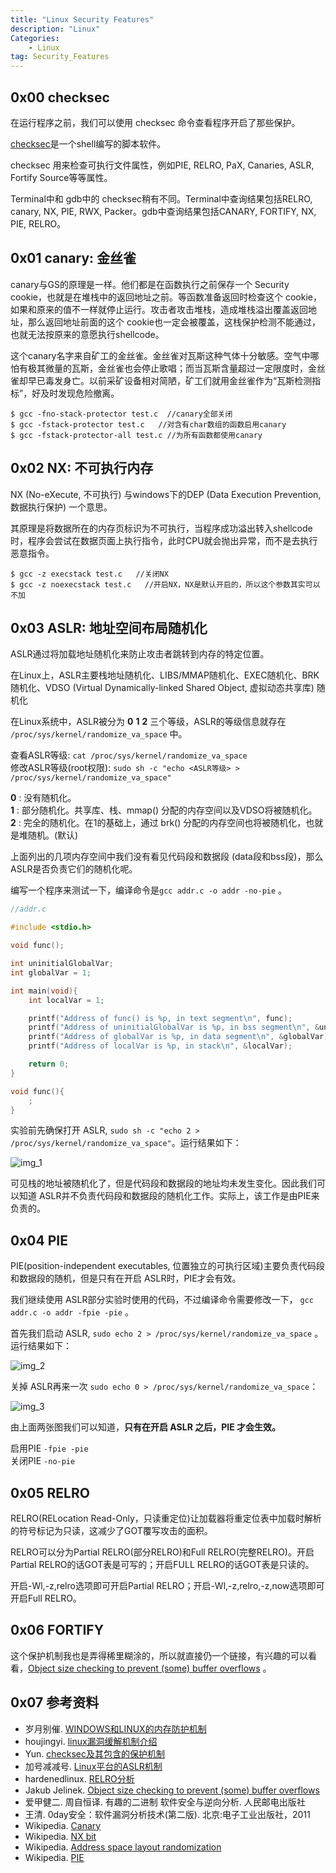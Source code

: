```yaml
---
title: "Linux Security Features"
description: "Linux"
Categories:
    - Linux
tag: Security_Features
---
```


## 0x00 checksec

在运行程序之前，我们可以使用 checksec 命令查看程序开启了那些保护。

[checksec](https://github.com/slimm609/checksec.sh/)是一个shell编写的脚本软件。

checksec 用来检查可执行文件属性，例如PIE, RELRO, PaX, Canaries, ASLR, Fortify Source等等属性。

Terminal中和 gdb中的 checksec稍有不同。Terminal中查询结果包括RELRO, canary, NX, PIE, RWX, Packer。gdb中查询结果包括CANARY, FORTIFY, NX, PIE, RELRO。

<!-- more -->

## 0x01 canary: 金丝雀

canary与GS的原理是一样。他们都是在函数执行之前保存一个 Security cookie，也就是在堆栈中的返回地址之前。等函数准备返回时检查这个 cookie，如果和原来的值不一样就停止运行。攻击者攻击堆栈，造成堆栈溢出覆盖返回地址，那么返回地址前面的这个 cookie也一定会被覆盖，这栈保护检测不能通过，也就无法按原来的意愿执行shellcode。

这个canary名字来自矿工的金丝雀。金丝雀对瓦斯这种气体十分敏感。空气中哪怕有极其微量的瓦斯，金丝雀也会停止歌唱；而当瓦斯含量超过一定限度时，金丝雀却早已毒发身亡。以前采矿设备相对简陋，矿工们就用金丝雀作为“瓦斯检测指标”，好及时发现危险撤离。

```shell
$ gcc -fno-stack-protector test.c  //canary全部关闭
$ gcc -fstack-protector test.c   //对含有char数组的函数启用canary
$ gcc -fstack-protector-all test.c //为所有函数都使用canary
```

## 0x02 NX: 不可执行内存

NX (No-eXecute, 不可执行) 与windows下的DEP (Data Execution Prevention, 数据执行保护) 一个意思。

其原理是将数据所在的内存页标识为不可执行，当程序成功溢出转入shellcode时，程序会尝试在数据页面上执行指令，此时CPU就会抛出异常，而不是去执行恶意指令。

```shell
$ gcc -z execstack test.c   //关闭NX
$ gcc -z noexecstack test.c   //开启NX，NX是默认开启的，所以这个参数其实可以不加
```

## 0x03 ASLR: 地址空间布局随机化

ASLR通过将加载地址随机化来防止攻击者跳转到内存的特定位置。

在Linux上，ASLR主要栈地址随机化、LIBS/MMAP随机化、EXEC随机化、BRK随机化、VDSO (Virtual Dynamically-linked Shared Object, 虚拟动态共享库) 随机化

在Linux系统中，ASLR被分为 __0__ __1__ __2__ 三个等级，ASLR的等级信息就存在 `/proc/sys/kernel/randomize_va_space` 中。

查看ASLR等级: `cat /proc/sys/kernel/randomize_va_space`  
修改ASLR等级(root权限): `sudo sh -c "echo <ASLR等级> > /proc/sys/kernel/randomize_va_space"`

__0__ : 没有随机化。  
__1__ : 部分随机化。共享库、栈、mmap() 分配的内存空间以及VDSO将被随机化。  
__2__ : 完全的随机化。在1的基础上，通过 brk() 分配的内存空间也将被随机化，也就是堆随机。(默认)  

上面列出的几项内存空间中我们没有看见代码段和数据段 (data段和bss段)，那么 ASLR是否负责它们的随机化呢。

编写一个程序来测试一下，编译命令是`gcc addr.c -o addr -no-pie` 。

```c
//addr.c

#include <stdio.h>

void func();

int uninitialGlobalVar;
int globalVar = 1;

int main(void){
    int localVar = 1;

    printf("Address of func() is %p, in text segment\n", func);
    printf("Address of uninitialGlobalVar is %p, in bss segment\n", &uninitialGlobalVar);
    printf("Address of globalVar is %p, in data segment\n", &globalVar);
    printf("Address of localVar is %p, in stack\n", &localVar);

    return 0;
}

void func(){
    ;
}
```

实验前先确保打开 ASLR, `sudo sh -c "echo 2 > /proc/sys/kernel/randomize_va_space"`。运行结果如下：

![img_1](/images/posts/Linux安全机制/img_1.png)

可见栈的地址被随机化了，但是代码段和数据段的地址均未发生变化。因此我们可以知道 ASLR并不负责代码段和数据段的随机化工作。实际上，该工作是由PIE来负责的。

## 0x04 PIE

PIE(position-independent executables, 位置独立的可执行区域)主要负责代码段和数据段的随机，但是只有在开启 ASLR时，PIE才会有效。

我们继续使用 ASLR部分实验时使用的代码，不过编译命令需要修改一下， `gcc addr.c -o addr -fpie -pie` 。

首先我们启动 ASLR, `sudo echo 2 > /proc/sys/kernel/randomize_va_space` 。运行结果如下：

![img_2](/images/posts/Linux安全机制/img_2.png)

关掉 ASLR再来一次 `sudo echo 0 > /proc/sys/kernel/randomize_va_space`：

![img_3](/images/posts/Linux安全机制/img_3.png)

由上面两张图我们可以知道，__只有在开启 ASLR 之后，PIE 才会生效。__

启用PIE `-fpie -pie`  
关闭PIE `-no-pie`  

## 0x05 RELRO

RELRO(RELocation Read-Only，只读重定位)让加载器将重定位表中加载时解析的符号标记为只读，这减少了GOT覆写攻击的面积。

RELRO可以分为Partial RELRO(部分RELRO)和Full RELRO(完整RELRO)。开启Partial RELRO的话GOT表是可写的；开启FULL RELRO的话GOT表是只读的。

开启-Wl,-z,relro选项即可开启Partial RELRO；开启-Wl,-z,relro,-z,now选项即可开启Full RELRO。

## 0x06 FORTIFY

这个保护机制我也是弄得稀里糊涂的，所以就直接仍一个链接，有兴趣的可以看看，[Object size checking to prevent (some) buffer overflows](https://gcc.gnu.org/ml/gcc-patches/2004-09/msg02055.html) 。

## 0x07 参考资料

+ 岁月别催. [WINDOWS和LINUX的内存防护机制](https://blog.csdn.net/x_nirvana/article/details/61420056)
+ houjingyi. [linux漏洞缓解机制介绍](https://bbs.pediy.com/thread-226696.htm)
+ Yun. [checksec及其包含的保护机制](http://yunnigu.dropsec.xyz/2016/10/08/checksec%E5%8F%8A%E5%85%B6%E5%8C%85%E5%90%AB%E7%9A%84%E4%BF%9D%E6%8A%A4%E6%9C%BA%E5%88%B6/)
+ 加号减减号. [Linux平台的ASLR机制](https://blog.csdn.net/plus_re/article/details/79199772)
+ hardenedlinux. [RELRO分析](https://hardenedlinux.github.io/2016/11/25/RelRO.html)
+ Jakub Jelinek. [Object size checking to prevent (some) buffer overflows](https://gcc.gnu.org/ml/gcc-patches/2004-09/msg02055.html)
+ 爱甲健二. 周自恒译. 有趣的二进制 软件安全与逆向分析. 人民邮电出版社
+ 王清. 0day安全：软件漏洞分析技术(第二版). 北京:电子工业出版社，2011
+ Wikipedia. [Canary](https://en.wikipedia.org/wiki/Buffer_overflow_protection#Canaries)
+ Wikipedia. [NX bit](https://en.wikipedia.org/wiki/NX_bit)
+ Wikipedia. [Address space layout randomization](https://en.wikipedia.org/wiki/Address_space_layout_randomization)
+ Wikipedia. [PIE](https://en.wikipedia.org/wiki/Position-independent_code)